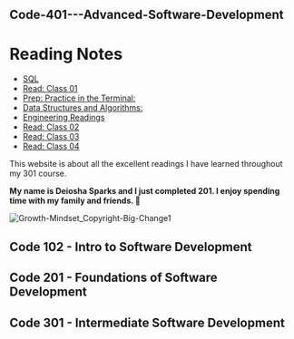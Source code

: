 ## Code-401---Advanced-Software-Development

# Reading Notes

* [SQL](/401/SQL.md)
* [Read: Class 01](/401/Read%3A%20Class%2001.md)
* [Prep: Practice in the Terminal:](/401/Prep%3A%20Practice%20in%20the%20Terminal.md)
* [Data Structures and Algorithms:](/401/Data%20Structures%20and%20Algorithms.md)
* [Engineering Readings](/401/Engineering%20Readings.md)
* [Read: Class 02](/401/Read%3A%20Class%2002.md)
* [Read: Class 03](/401/Read%3A%20Class%2003.md)
* [Read: Class 04](/401/Read%3A%20Class%2004.md)

This website is about all the excellent readings I have learned throughout my 301 course.

**My name is Deiosha Sparks and I just completed 201. I enjoy spending time with my family and friends. :white_heart:**

![Growth-Mindset_Copyright-Big-Change1](https://user-images.githubusercontent.com/113928893/203171165-91c9ea39-4f79-4235-a715-25a75516d131.jpg)

## Code 102 - Intro to Software Development

## Code 201 - Foundations of Software Development

## Code 301 - Intermediate Software Development
